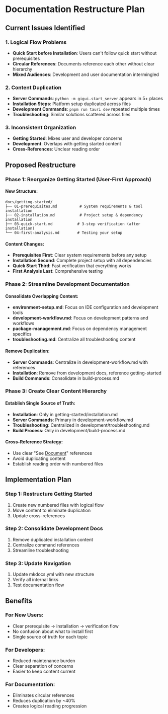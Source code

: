 # Documentation Restructure Plan

## Current Issues Identified

### 1. Logical Flow Problems

-   **Quick Start before Installation**: Users can't follow quick start without prerequisites
-   **Circular References**: Documents reference each other without clear hierarchy
-   **Mixed Audiences**: Development and user documentation intermingled

### 2. Content Duplication

-   **Server Commands**: `python -m gigui.start_server` appears in 5+ places
-   **Installation Steps**: Platform setup duplicated across files
-   **Development Commands**: `pnpm run tauri dev` repeated multiple times
-   **Troubleshooting**: Similar solutions scattered across files

### 3. Inconsistent Organization

-   **Getting Started**: Mixes user and developer concerns
-   **Development**: Overlaps with getting started content
-   **Cross-References**: Unclear reading order

## Proposed Restructure

### Phase 1: Reorganize Getting Started (User-First Approach)

#### New Structure:

```
docs/getting-started/
├── 01-prerequisites.md          # System requirements & tool installation
├── 02-installation.md           # Project setup & dependency installation
├── 03-quick-start.md           # 3-step verification (after installation)
└── 04-first-analysis.md        # Testing your setup
```

#### Content Changes:

-   **Prerequisites First**: Clear system requirements before any setup
-   **Installation Second**: Complete project setup with all dependencies
-   **Quick Start Third**: Fast verification that everything works
-   **First Analysis Last**: Comprehensive testing

### Phase 2: Streamline Development Documentation

#### Consolidate Overlapping Content:

-   **environment-setup.md**: Focus on IDE configuration and development tools
-   **development-workflow.md**: Focus on development patterns and workflows
-   **package-management.md**: Focus on dependency management specifics
-   **troubleshooting.md**: Centralize all troubleshooting content

#### Remove Duplication:

-   **Server Commands**: Centralize in development-workflow.md with references
-   **Installation**: Remove from development docs, reference getting-started
-   **Build Commands**: Consolidate in build-process.md

### Phase 3: Create Clear Content Hierarchy

#### Establish Single Source of Truth:

-   **Installation**: Only in getting-started/installation.md
-   **Server Commands**: Primary in development-workflow.md
-   **Troubleshooting**: Centralized in development/troubleshooting.md
-   **Build Process**: Only in development/build-process.md

#### Cross-Reference Strategy:

-   Use clear "See [Document](link)" references
-   Avoid duplicating content
-   Establish reading order with numbered files

## Implementation Plan

### Step 1: Restructure Getting Started

1. Create new numbered files with logical flow
2. Move content to eliminate duplication
3. Update cross-references

### Step 2: Consolidate Development Docs

1. Remove duplicated installation content
2. Centralize command references
3. Streamline troubleshooting

### Step 3: Update Navigation

1. Update mkdocs.yml with new structure
2. Verify all internal links
3. Test documentation flow

## Benefits

### For New Users:

-   Clear prerequisite → installation → verification flow
-   No confusion about what to install first
-   Single source of truth for each topic

### For Developers:

-   Reduced maintenance burden
-   Clear separation of concerns
-   Easier to keep content current

### For Documentation:

-   Eliminates circular references
-   Reduces duplication by ~40%
-   Creates logical reading progression

